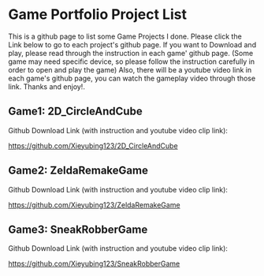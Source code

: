 # Game Portfolio Project List
  This is a github page to list some Game Projects I done. Please
  click the Link below to go to each project's github page. If you
  want to Download and play, please read through the instruction 
  in each game' github page. (Some game may need specific device, so
  please follow the instruction carefully in order to open and play 
  the game) Also, there will be a youtube video link in each game's 
  github page, you can watch the gameplay video through those link. 
  Thanks and enjoy!.
  
## Game1: 2D_CircleAndCube
  Github Download Link (with instruction and youtube video clip link):
  
https://github.com/Xieyubing123/2D_CircleAndCube


## Game2: ZeldaRemakeGame
  Github Download Link (with instruction and youtube video clip link):
  
https://github.com/Xieyubing123/ZeldaRemakeGame

## Game3: SneakRobberGame
  Github Download Link (with instruction and youtube video clip link):
  
https://github.com/Xieyubing123/SneakRobberGame

